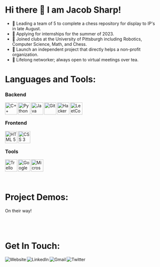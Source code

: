# Hi there 👋 I am Jacob Sharp!

- 🌱 Leading a team of 5 to complete a chess repository for display to IP's in late August.
- 🔭 Applying for internships for the summer of 2023.
- 👯 Joined clubs at the University of Pittsburgh including Robotics, Computer Science, Math, and Chess.
- 🤔 Launch an independent project that directly helps a non-profit organization.
- 💬 Lifelong networker; always open to virtual meetings over tea.

# Languages and Tools:
### Backend
<img align="left" height=40 width=40 src="https://ico.vercel.app/cplusplus/add" alt="C++"/>
<img align="left" height=40 width=40 src="https://ico.vercel.app/python/add" alt="Python"/>
<img align="left" height=40 width=40 src="https://www.shareicon.net/data/512x512/2015/09/18/102870_java_512x512.png" alt="Java"/>
<img align="left" height=40 width=40 src="https://ico.vercel.app/git/add" alt="Git"/>
<img align="left" height=40 width=40 src="https://ico.vercel.app/hackerrank/add" alt="HackerRank"/>
<img align="left" height=40 width=40 src="https://ico.vercel.app/leetcode/add" alt="LeetCode"/>
<br/><br/>

### Frontend
<img align="left" height=40 width=40 src="https://ico.vercel.app/html5/add" alt="HTML 5"/>
<img align="left" height=40 width=40 src="https://ico.vercel.app/css3/add" alt="CSS 3"/>
<br/><br/>

### Tools
<img align="left" height=40 width=40 src="https://ico.vercel.app/trello/add" alt="Trello"/>
<img align="left" height=40 width=40 src="https://ico.vercel.app/googlecolab/add" alt="Google Colab"/>
<img align="left" height=40 width=40 src="https://ico.vercel.app/microsoftoffice/add" alt="Microsoft Office"/>
<br/><br/><br/><br/>

# Project Demos:
On their way!
<br/><br/><br/><br/>

# Get In Touch:
[<img align="left" src="https://img.shields.io/badge/Website-AAAAAA?style=for-the-badge&logo=Website&logoColor=blue" alt="Website" />][Portfolio]
[<img align="left" src="https://img.shields.io/badge/LinkedIn-ADDDDD?style=for-the-badge&logo=LinkedIn&logoColor=blue" alt="LinkedIn" />][LinkedIn]
[<img align="left" src="https://img.shields.io/badge/Gmail-FFCCCB?style=for-the-badge&logo=Gmail&logoColor=blue" alt="Gmail" />][Email]
[<img align="left" src="https://img.shields.io/badge/Twitter-00DDDD?style=for-the-badge&logo=Twitter&logoColor=blue" alt="Twitter" />][Twitter]

[LinkedIn]: https://www.linkedin.com/in/jacob-w-sharp/
[Portfolio]: http://www.jwsharp.com
[Email]: mailto:jws146@pitt.edu
[Twitter]: https://twitter.com/SharpJacobW
